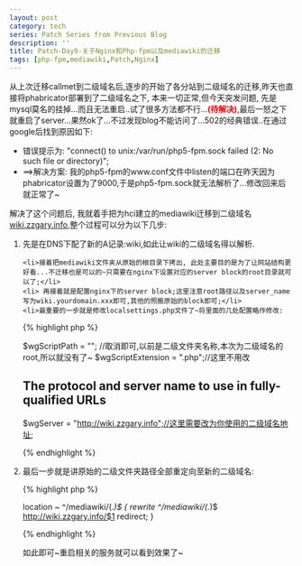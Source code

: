 ```yaml
---
layout: post
category: tech
series: Patch Series from Previous Blog
description: ''
title: Patch-Day9-关于Nginx和Php-fpm以及mediawiki的迁移
tags: [php-fpm,mediawiki,Patch,Nginx]
---
```


从上次迁移callmet到二级域名后,逐步的开始了各分站到二级域名的迁移,昨天也直接将phabricator部署到了二级域名之下, 本来一切正常,但今天突发问题, 先是mysql莫名的挂掉...而且无法重启..试了很多方法都不行...<strong style="color: red;">(待解决)</strong>,最后一怒之下就重启了server...果然ok了...不过发现blog不能访问了...502的经典错误..在通过google后找到原因如下:
<ul>
	<li>错误提示为: "connect() to unix:/var/run/php5-fpm.sock failed (2: No such file or directory)";</li>
	<li>==>解决方案: 我的php5-fpm的www.conf文件中listen的端口在昨天因为phabricator设置为了9000,于是php5-fpm.sock就无法解析了...修改回来后就正常了~</li>
</ul>
解决了这个问题后, 我就着手把为hci建立的mediawiki迁移到二级域名<a href="http://wiki.zzgary.info/" target="_blank">wiki.zzgary.info</a>,整个过程可以分为以下几步:

<ol>
	<li>先是在DNS下配了新的A记录:wiki,如此让wiki的二级域名得以解析.</li>


	<li>接着把mediawiki文件夹从原始的根目录下拷出, 此处主要目的是为了让网站结构更好看...不迁移也是可以的~只需要在nginx下设置对应的server block的root目录就可以了;</li>
 	<li> 再接着就是配置nginx下的server block;这里注意root路径以及server_name写为wiki.yourdomain.xxx即可,其他的照搬原始的block即可;</li>
	<li>最重要的一步就是修改localsettings.php文件了~将里面的几处配置略作修改:
  
{% highlight php %}

$wgScriptPath = ""; //取消即可,以前是二级文件夹名称,本次为二级域名的root,所以就没有了~
$wgScriptExtension = ".php";//这里不用改
## The protocol and server name to use in fully-qualified URLs
$wgServer = "http://wiki.zzgary.info";//这里需要改为你使用的二级域名地址;

{% endhighlight %}
</li>
	<li>最后一步就是讲原始的二级文件夹路径全部重定向至新的二级域名:
    
{% highlight php %}

location ~ ^/mediawiki/(.*)$ {
	rewrite ^/mediawiki/(.*)$ http://wiki.zzgary.info/$1 redirect;
}

{% endhighlight %}

  </li>
  如此即可~重启相关的服务就可以看到效果了~
</ol>



